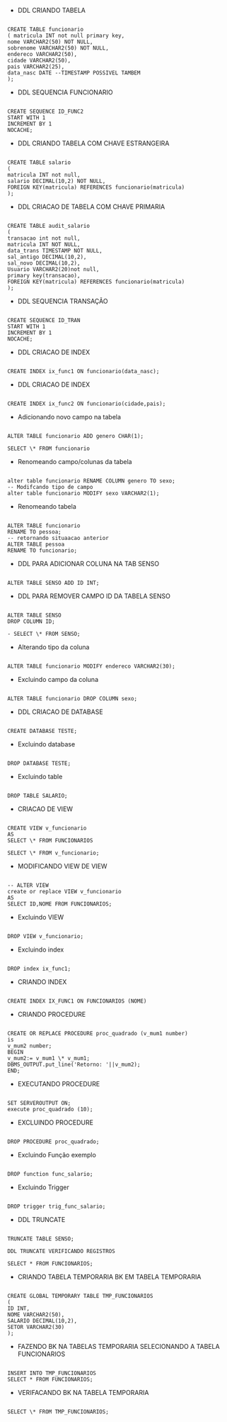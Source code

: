 - DDL CRIANDO TABELA

```

CREATE TABLE funcionario
( matricula INT not null primary key,
nome VARCHAR2(50) NOT NULL,
sobrenome VARCHAR2(50) NOT NULL,
endereco VARCHAR2(50),
cidade VARCHAR2(50),
pais VARCHAR2(25),
data_nasc DATE --TIMESTAMP POSSIVEL TAMBEM
);

```

- DDL SEQUENCIA FUNCIONARIO

```

CREATE SEQUENCE ID_FUNC2
START WITH 1
INCREMENT BY 1
NOCACHE;

```

- DDL CRIANDO TABELA COM CHAVE ESTRANGEIRA

```

CREATE TABLE salario
(
matricula INT not null,
salario DECIMAL(10,2) NOT NULL,
FOREIGN KEY(matricula) REFERENCES funcionario(matricula)
);

```

- DDL CRIACAO DE TABELA COM CHAVE PRIMARIA

```

CREATE TABLE audit_salario
(
transacao int not null,
matricula INT NOT NULL,
data_trans TIMESTAMP NOT NULL,
sal_antigo DECIMAL(10,2),
sal_novo DECIMAL(10,2),
Usuario VARCHAR2(20)not null,
primary key(transacao),
FOREIGN KEY(matricula) REFERENCES funcionario(matricula)
);

```

- DDL SEQUENCIA TRANSAÇÃO

```

CREATE SEQUENCE ID_TRAN
START WITH 1
INCREMENT BY 1
NOCACHE;

```

- DDL CRIACAO DE INDEX

```

CREATE INDEX ix_func1 ON funcionario(data_nasc);

```

- DDL CRIACAO DE INDEX

```

CREATE INDEX ix_func2 ON funcionario(cidade,pais);

```

- Adicionando novo campo na tabela

```

ALTER TABLE funcionario ADD genero CHAR(1);

SELECT \* FROM funcionario
```

- Renomeando campo/colunas da tabela

```

alter table funcionario RENAME COLUMN genero TO sexo;
-- Modifcando tipo de campo
alter table funcionario MODIFY sexo VARCHAR2(1);

```

- Renomeando tabela

```

ALTER TABLE funcionario
RENAME TO pessoa;
-- retornando situaacao anterior
ALTER TABLE pessoa
RENAME TO funcionario;

```

- DDL PARA ADICIONAR COLUNA NA TAB SENSO

```

ALTER TABLE SENSO ADD ID INT;

```

- DDL PARA REMOVER CAMPO ID DA TABELA SENSO

```

ALTER TABLE SENSO
DROP COLUMN ID;

- SELECT \* FROM SENSO;

```

- Alterando tipo da coluna

```

ALTER TABLE funcionario MODIFY endereco VARCHAR2(30);

```

- Excluindo campo da coluna

```

ALTER TABLE funcionario DROP COLUMN sexo;

```

- DDL CRIACAO DE DATABASE

```

CREATE DATABASE TESTE;

```

- Excluindo database

```

DROP DATABASE TESTE;

```

- Excluindo table

```

DROP TABLE SALARIO;

```

- CRIACAO DE VIEW

```

CREATE VIEW v_funcionario
AS
SELECT \* FROM FUNCIONARIOS

SELECT \* FROM v_funcionario;

```

- MODIFICANDO VIEW DE VIEW

```

-- ALTER VIEW
create or replace VIEW v_funcionario
AS
SELECT ID,NOME FROM FUNCIONARIOS;

```

- Excluindo VIEW

```

DROP VIEW v_funcionario;

```

- Excluindo index

```

DROP index ix_func1;

```

- CRIANDO INDEX

```

CREATE INDEX IX_FUNC1 ON FUNCIONARIOS (NOME)

```

- CRIANDO PROCEDURE

```

CREATE OR REPLACE PROCEDURE proc_quadrado (v_mum1 number)
is
v_mum2 number;
BEGIN
v_mum2:= v_mum1 \* v_mum1;
DBMS_OUTPUT.put_line('Retorno: '||v_mum2);
END;

```

- EXECUTANDO PROCEDURE

```

SET SERVEROUTPUT ON;
execute proc_quadrado (10);

```

- EXCLUINDO PROCEDURE

```

DROP PROCEDURE proc_quadrado;

```

- Excluindo Função exemplo

```

DROP function func_salario;

```

- Excluindo Trigger

```

DROP trigger trig_func_salario;

```

- DDL TRUNCATE

```

TRUNCATE TABLE SENSO;

DDL TRUNCATE VERIFICANDO REGISTROS

SELECT * FROM FUNCIONARIOS;

```

- CRIANDO TABELA TEMPORARIA BK EM TABELA TEMPORARIA

```

CREATE GLOBAL TEMPORARY TABLE TMP_FUNCIONARIOS
(
ID INT,
NOME VARCHAR2(50),
SALARIO DECIMAL(10,2),
SETOR VARCHAR2(30)
);

```

- FAZENDO BK NA TABELAS TEMPORARIA SELECIONANDO A TABELA FUNCIONARIOS

```

INSERT INTO TMP_FUNCIONARIOS
SELECT * FROM FUNCIONARIOS;

```

- VERIFACANDO BK NA TABELA TEMPORARIA

```

SELECT \* FROM TMP_FUNCIONARIOS;

```
